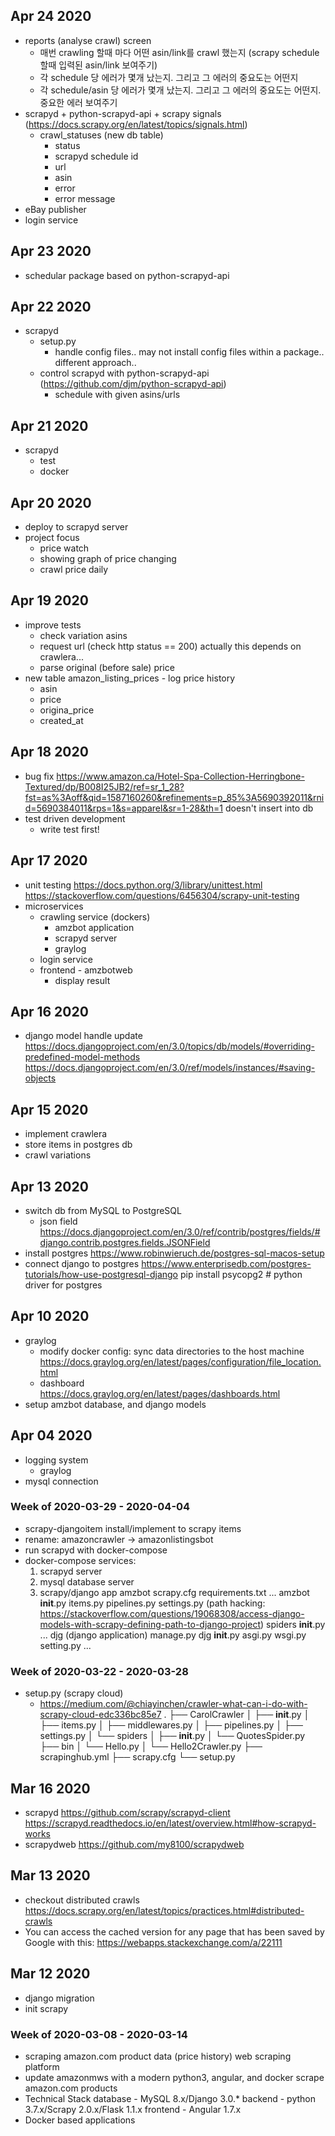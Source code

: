 ## Apr 24 2020
- reports (analyse crawl) screen
    - 매번 crawling 할때 마다 어떤 asin/link를 crawl 했는지 (scrapy schedule 할때 입력된 asin/link 보여주기)
    - 각 schedule 당 에러가 몇개 났는지. 그리고 그 에러의 중요도는 어떤지
    - 각 schedule/asin 당 에러가 몇개 났는지. 그리고 그 에러의 중요도는 어떤지. 중요한 에러 보여주기
- scrapyd + python-scrapyd-api +  scrapy signals (https://docs.scrapy.org/en/latest/topics/signals.html)
    - crawl_statuses (new db table)
        - status
        - scrapyd schedule id
        - url
        - asin
        - error
        - error message
- eBay publisher
- login service

## Apr 23 2020
- schedular package based on python-scrapyd-api

## Apr 22 2020
- scrapyd
    - setup.py
        - handle config files.. may not install config files within a package.. different approach..
    - control scrapyd with python-scrapyd-api (https://github.com/djm/python-scrapyd-api)
        - schedule with given asins/urls

## Apr 21 2020
- scrapyd
    - test
    - docker

## Apr 20 2020
- deploy to scrapyd server
- project focus
    - price watch
    - showing graph of price changing
    - crawl price daily

## Apr 19 2020
- improve tests
    - check variation asins
    - request url (check http status == 200)
        actually this depends on crawlera...
    - parse original (before sale) price
- new table amazon_listing_prices - log price history
    - asin
    - price
    - origina_price
    - created_at

## Apr 18 2020
- bug fix
    https://www.amazon.ca/Hotel-Spa-Collection-Herringbone-Textured/dp/B008I25JB2/ref=sr_1_28?fst=as%3Aoff&qid=1587160260&refinements=p_85%3A5690392011&rnid=5690384011&rps=1&s=apparel&sr=1-28&th=1
    doesn't insert into db
- test driven development
    - write test first!

## Apr 17 2020
- unit testing
    https://docs.python.org/3/library/unittest.html
    https://stackoverflow.com/questions/6456304/scrapy-unit-testing
- microservices
    - crawling service (dockers)
        - amzbot application
        - scrapyd server
        - graylog
    - login service
    - frontend - amzbotweb
        - display result

## Apr 16 2020
- django model handle update
    https://docs.djangoproject.com/en/3.0/topics/db/models/#overriding-predefined-model-methods
    https://docs.djangoproject.com/en/3.0/ref/models/instances/#saving-objects

## Apr 15 2020
- implement crawlera
- store items in postgres db
- crawl variations

## Apr 13 2020
- switch db from MySQL to PostgreSQL
    - json field
    https://docs.djangoproject.com/en/3.0/ref/contrib/postgres/fields/#django.contrib.postgres.fields.JSONField
- install postgres
    https://www.robinwieruch.de/postgres-sql-macos-setup
- connect django to postgres
    https://www.enterprisedb.com/postgres-tutorials/how-use-postgresql-django
    pip install psycopg2 # python driver for postgres

## Apr 10 2020
- graylog
    - modify docker config: sync data directories to the host machine
        https://docs.graylog.org/en/latest/pages/configuration/file_location.html
    - dashboard
        https://docs.graylog.org/en/latest/pages/dashboards.html
- setup amzbot database, and django models

## Apr 04 2020
- logging system
    - graylog
- mysql connection

### Week of 2020-03-29 - 2020-04-04
- scrapy-djangoitem install/implement to scrapy items
- rename: amazoncrawler -> amazonlistingsbot
- run scrapyd with docker-compose
- docker-compose services:
    1. scrapyd server
    2. mysql database server
    3. scrapy/django app
        amzbot
            scrapy.cfg
            requirements.txt
            ...
            amzbot
                __init__.py
                items.py
                pipelines.py
                settings.py (path hacking: https://stackoverflow.com/questions/19068308/access-django-models-with-scrapy-defining-path-to-django-project)
                spiders
                    __init__.py
                    ...
            djg (django application)
                manage.py
                djg
                    __init__.py
                    asgi.py
                    wsgi.py
                    setting.py
                    ...

### Week of 2020-03-22 - 2020-03-28
- setup.py (scrapy cloud)
    - https://medium.com/@chiayinchen/crawler-what-can-i-do-with-scrapy-cloud-edc336bc85e7
    .
    ├── CarolCrawler
    │   ├── __init__.py
    │   ├── items.py
    │   ├── middlewares.py
    │   ├── pipelines.py
    │   ├── settings.py
    │   └── spiders
    │       ├── __init__.py
    │       └── QuotesSpider.py
    ├── bin
    │   └── Hello.py
    │   └── Hello2Crawler.py
    ├── scrapinghub.yml
    ├── scrapy.cfg
    └── setup.py

## Mar 16 2020
- scrapyd
    https://github.com/scrapy/scrapyd-client
    https://scrapyd.readthedocs.io/en/latest/overview.html#how-scrapyd-works
- scrapydweb
    https://github.com/my8100/scrapydweb

## Mar 13 2020
- checkout distributed crawls
    https://docs.scrapy.org/en/latest/topics/practices.html#distributed-crawls
- You can access the cached version for any page that has been saved by Google with this:
    https://webapps.stackexchange.com/a/22111

## Mar 12 2020
- django migration
- init scrapy

### Week of 2020-03-08 - 2020-03-14

- scraping amazon.com product data (price history)
    web scraping platform
- update amazonmws with a modern python3, angular, and docker
    scrape amazon.com products
- Technical Stack
    database - MySQL 8.x/Django 3.0.*
    backend - python 3.7.x/Scrapy 2.0.x/Flask 1.1.x
    frontend - Angular 1.7.x
- Docker based applications
